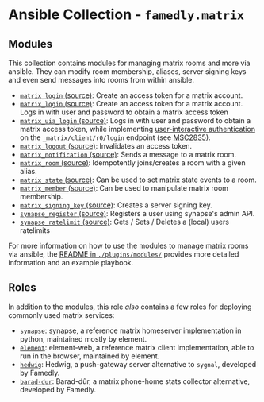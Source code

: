 # Ansible Collection - `famedly.matrix`

## Modules

This collection contains modules for managing matrix rooms
and more via ansible. They can modify room membership,
aliases, server signing keys and even send messages into
rooms from within ansible.

- [`matrix_login` (source)](plugins/modules/matrix_login.py):
  Create an access token for a matrix account.
- [`matrix_login` (source)](plugins/modules/matrix_login.py):
  Create an access token for a matrix account.
  Logs in with user and password to obtain a matrix access token
- [`matrix_uia_login` (source)](plugins/modules/matrix_uia_login.py):
  Logs in with user and password to obtain a matrix access token, while
  implementing [user-interactive authentication](https://spec.matrix.org/unstable/client-server-api/#user-interactive-authentication-api)
  on the `_matrix/client/r0/login` endpoint (see [MSC2835](https://github.com/Sorunome/matrix-doc/blob/soru/uia-on-login/proposals/2835-uia-on-login.md)).
- [`matrix_logout` (source)](plugins/modules/matrix_logout.py):
  Invalidates an access token.
- [`matrix_notification` (source)](plugins/modules/matrix_notification.py):
  Sends a message to a matrix room.
- [`matrix_room` (source)](plugins/modules/matrix_room.py):
  Idempotently joins/creates a room with a given alias.
- [`matrix_state` (source)](plugins/modules/matrix_state.py):
  Can be used to set matrix state events to a room.
- [`matrix_member` (source)](plugins/modules/matrix_member.py):
  Can be used to manipulate matrix room membership.
- [`matrix_signing_key` (source)](plugins/modules/matrix_signing_key.py):
  Creates a server signing key.
- [`synapse_register` (source)](plugins/modules/synapse_register.py):
  Registers a user using synapse's admin API.
- [`synapse_ratelimit` (source)](plugins/modules/synapse_ratelimit.py):
  Gets / Sets / Deletes a (local) users ratelimits

For more information on how to use the modules to manage matrix rooms
via ansible, the [README in `./plugins/modules/`](plugins/modules/README.md)
provides more detailed information and an example playbook.

## Roles
In addition to the modules, this role *also* contains a few roles for
deploying commonly used matrix services:

- [`synapse`](roles/synapse/README.md): synapse, a reference matrix homeserver
  implementation in python, maintained mostly by element.
- [`element`](roles/element/README.md): element-web, a reference matrix client implementation,
  able to run in the browser, maintained by element.
- [`hedwig`](roles/hedwig/README.md): Hedwig, a push-gateway server alternative
  to `sygnal`, developed by Famedly.
- [`barad-dur`](roles/barad-dur/README.md): Barad-dûr, a matrix phone-home stats collector alternative, developed by Famedly.
